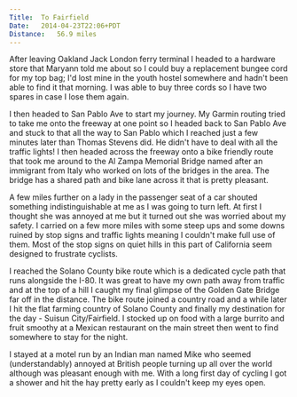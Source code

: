 ```yaml
---
Title:	To Fairfield
Date:	2014-04-23T22:06+PDT
Distance:	56.9 miles
---
```


After leaving Oakland Jack London ferry terminal I headed to a hardware store that Maryann told me about so I could buy a replacement bungee cord for my top bag; I'd lost mine in the youth hostel somewhere and hadn't been able to find it that morning. I was able to buy three cords so I have two spares in case I lose them again.

I then headed to San Pablo Ave to start my journey. My Garmin routing tried to take me onto the freeway at one point so I headed back to San Pablo Ave and stuck to that all the way to San Pablo which I reached just a few minutes later than Thomas Stevens did. He didn't have to deal with all the traffic lights! I then headed across the freeway onto a bike friendly route that took me around to the Al Zampa Memorial Bridge named after an immigrant from Italy who worked on lots of the bridges in the area. The bridge has a shared path and bike lane across it that is pretty pleasant.

A few miles further on a lady in the passenger seat of a car shouted something indistinguishable at me as I was going to turn left. At first I thought she was annoyed at me but it turned out she was worried about my safety. I carried on a few more miles with some steep ups and some downs ruined by stop signs and traffic lights meaning I couldn't make full use of them. Most of the stop signs on quiet hills in this part of California seem designed to frustrate cyclists.

I reached the Solano County bike route which is a dedicated cycle path that runs alongside the I-80. It was great to have my own path away from traffic and at the top of a hill I caught my final glimpse of the Golden Gate Bridge far off in the distance. The bike route joined a country road and a while later I hit the flat farming country of Solano County and finally my destination for the day - Suisun City/Fairfield. I stocked up on food with a large burrito and fruit smoothy at a Mexican restaurant on the main street then went to find somewhere to stay for the night.

I stayed at a motel run by an Indian man named Mike who seemed (understandably) annoyed at British people turning up all over the world although was pleasant enough with me. With a long first day of cycling I got a shower and hit the hay pretty early as I couldn't keep my eyes open.
